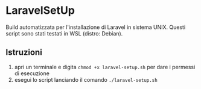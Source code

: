 # LaravelSetUp

Build automatizzata per l'installazione di Laravel in sistema UNIX.
Questi script sono stati testati in WSL (distro: Debian).

## Istruzioni

1. apri un terminale e digita ```chmod +x laravel-setup.sh``` per dare i permessi di esecuzione
2. esegui lo script lanciando il comando ```./laravel-setup.sh```
